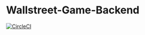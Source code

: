 # Wallstreet-Game-Backend

[![CircleCI](https://circleci.com/gh/Ffabisiakk/Wallstreet-Game-Backend.svg?style=svg)](https://circleci.com/gh/Ffabisiakk/Wallstreet-Game-Backend)

